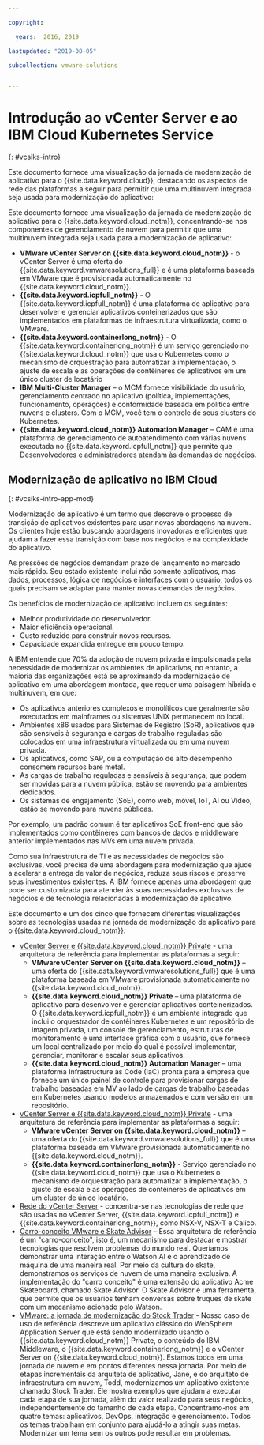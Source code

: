 ```yaml
---

copyright:

  years:  2016, 2019

lastupdated: "2019-08-05"

subcollection: vmware-solutions


---
```


# Introdução ao vCenter Server e ao IBM Cloud Kubernetes Service
{: #vcsiks-intro}

Este documento fornece uma visualização da jornada de modernização de aplicativo para o {{site.data.keyword.cloud}}, destacando os aspectos de rede das plataformas a seguir para permitir que uma multinuvem integrada seja usada para modernização do aplicativo:

Este documento fornece uma visualização da jornada de modernização de aplicativo para o {{site.data.keyword.cloud_notm}}, concentrando-se nos componentes de gerenciamento de nuvem para permitir que uma multinuvem integrada seja usada para a modernização de aplicativo:

- **VMware vCenter Server on {{site.data.keyword.cloud_notm}}** - o vCenter Server é uma oferta do {{site.data.keyword.vmwaresolutions_full}} e é uma plataforma baseada em VMware que é provisionada automaticamente no {{site.data.keyword.cloud_notm}}.
- **{{site.data.keyword.icpfull_notm}}** - O {{site.data.keyword.icpfull_notm}} é uma plataforma de aplicativo para desenvolver e gerenciar aplicativos conteinerizados que são implementados em plataformas de infraestrutura virtualizada, como o VMware.
- **{{site.data.keyword.containerlong_notm}}** - O {{site.data.keyword.containerlong_notm}} é um serviço gerenciado no {{site.data.keyword.cloud_notm}} que usa o Kubernetes como o mecanismo de orquestração para automatizar a implementação, o ajuste de escala e as operações de contêineres de aplicativos em um único cluster de locatário
- **IBM Multi-Cluster Manager** – o MCM fornece visibilidade do usuário, gerenciamento centrado no aplicativo (política, implementações, funcionamento, operações) e conformidade baseada em política entre nuvens e clusters. Com o MCM, você tem o controle de seus clusters do Kubernetes.
- **{{site.data.keyword.cloud_notm}} Automation Manager** – CAM é uma plataforma de gerenciamento de autoatendimento com várias nuvens executada no {{site.data.keyword.icpfull_notm}} que permite que Desenvolvedores e administradores atendam às demandas de negócios.

## Modernização de aplicativo no IBM Cloud
{: #vcsiks-intro-app-mod}

Modernização de aplicativo é um termo que descreve o processo de transição de aplicativos existentes para usar novas abordagens na nuvem. Os clientes hoje estão buscando abordagens inovadoras e eficientes que ajudam a fazer essa transição com base nos negócios e na complexidade do aplicativo.

As pressões de negócios demandam prazo de lançamento no mercado mais rápido. Seu estado existente inclui não somente aplicativos, mas dados, processos, lógica de negócios e interfaces com o usuário, todos os quais precisam se adaptar para manter novas demandas de negócios.

Os benefícios de modernização de aplicativo incluem os seguintes:
- Melhor produtividade do desenvolvedor.
- Maior eficiência operacional.
- Custo reduzido para construir novos recursos.
- Capacidade expandida entregue em pouco tempo.

A IBM entende que 70% da adoção de nuvem privada é impulsionada pela necessidade de modernizar os ambientes de aplicativos, no entanto, a maioria das organizações está se aproximando da modernização de aplicativo em uma abordagem montada, que requer uma paisagem híbrida e multinuvem, em que:
- Os aplicativos anteriores complexos e monolíticos que geralmente são executados em mainframes ou sistemas UNIX permanecem no local.
- Ambientes x86 usados para Sistemas de Registro (SoR), aplicativos que são sensíveis à segurança e cargas de trabalho reguladas são colocados em uma infraestrutura virtualizada ou em uma nuvem privada.
- Os aplicativos, como SAP, ou a computação de alto desempenho consomem recursos bare metal.
- As cargas de trabalho reguladas e sensíveis à segurança, que podem ser movidas para a nuvem pública, estão se movendo para ambientes dedicados.
- Os sistemas de engajamento (SoE), como web, móvel, IoT, AI ou Vídeo, estão se movendo para nuvens públicas.

Por exemplo, um padrão comum é ter aplicativos SoE front-end que são implementados como contêineres com bancos de dados e middleware anterior implementados nas MVs em uma nuvem privada.

Como sua infraestrutura de TI e as necessidades de negócios são exclusivas, você precisa de uma abordagem para modernização que ajude a acelerar a entrega de valor de negócios, reduza seus riscos e preserve seus investimentos existentes. A IBM fornece apenas uma abordagem que pode ser customizada para atender às suas necessidades exclusivas de negócios e de tecnologia relacionadas à modernização de aplicativo.

Este documento é um dos cinco que fornecem diferentes visualizações sobre as tecnologias usadas na jornada de modernização de aplicativo para o {{site.data.keyword.cloud_notm}}:

* [vCenter Server e {{site.data.keyword.cloud_notm}} Private](/docs/services/vmwaresolutions/archiref/vcsicp?topic=vmware-solutions-vcsicp-intro) - uma arquitetura de referência para implementar as plataformas a seguir:
  - **VMware vCenter Server on {{site.data.keyword.cloud_notm}}** – uma oferta do {{site.data.keyword.vmwaresolutions_full}} que é uma plataforma baseada em VMware provisionada automaticamente no {{site.data.keyword.cloud_notm}}.
  - **{{site.data.keyword.cloud_notm}} Private** – uma plataforma de aplicativo para desenvolver e gerenciar aplicativos conteinerizados. O {{site.data.keyword.icpfull_notm}} é um ambiente integrado que inclui o orquestrador de contêineres Kubernetes e um repositório de imagem privada, um console de gerenciamento, estruturas de monitoramento e uma interface gráfica com o usuário, que fornece um local centralizado por meio do qual é possível implementar, gerenciar, monitorar e escalar seus aplicativos.
  - **{{site.data.keyword.cloud_notm}} Automation Manager** – uma plataforma Infrastructure as Code (IaC) pronta para a empresa que fornece um único painel de controle para provisionar cargas de trabalho baseadas em MV ao lado de cargas de trabalho baseadas em Kubernetes usando modelos armazenados e com versão em um repositório.
* [vCenter Server e {{site.data.keyword.cloud_notm}} Private](/docs/services/vmwaresolutions/archiref/vcsiks?topic=vmware-solutions-vcsiks-intro) - uma arquitetura de referência para implementar as plataformas a seguir:
  - **VMware vCenter Server on {{site.data.keyword.cloud_notm}}** – uma oferta do {{site.data.keyword.vmwaresolutions_full}} que é uma plataforma baseada em VMware provisionada automaticamente no {{site.data.keyword.cloud_notm}}.
  - **{{site.data.keyword.containerlong_notm}}** - Serviço gerenciado no {{site.data.keyword.cloud_notm}} que usa o Kubernetes o mecanismo de orquestração para automatizar a implementação, o ajuste de escala e as operações de contêineres de aplicativos em um cluster de único locatário.
* [Rede do vCenter Server](/docs/services/vmwaresolutions/archiref/vcsnsxt?topic=vmware-solutions-vcsnsxt-intro) - concentra-se nas tecnologias de rede que são usadas no vCenter Server, {{site.data.keyword.icpfull_notm}} e {{site.data.keyword.containerlong_notm}}, como NSX-V, NSX-T e Calico.
* [Carro-conceito VMware e Skate Advisor](/docs/services/vmwaresolutions/archiref/vcscar?topic=vmware-solutions-vcscar-intro) – Essa arquitetura de referência é um "carro-conceito", isto é, um mecanismo para destacar e mostrar tecnologias que resolvem problemas do mundo real. Queríamos demonstrar uma interação entre o Watson AI e o aprendizado de máquina de uma maneira real. Por meio da cultura do skate, demonstramos os serviços de nuvem de uma maneira exclusiva. A implementação do "carro conceito" é uma extensão do aplicativo Acme Skateboard, chamado Skate Advisor. O Skate Advisor é uma ferramenta, que permite que os usuários tenham conversas sobre truques de skate com um mecanismo acionado pelo Watson.
* [VMware: a jornada de modernização do Stock Trader](/docs/services/vmwaresolutions/archiref/vcscontent?topic=vmware-solutions-vcscontent-modjourney) - Nosso caso de uso de referência descreve um aplicativo clássico do WebSphere Application Server que está sendo modernizado usando o {{site.data.keyword.cloud_notm}} Private, o conteúdo do IBM Middleware, o {{site.data.keyword.containerlong_notm}} e o vCenter Server on {{site.data.keyword.cloud_notm}}. Estamos todos em uma jornada de nuvem e em pontos diferentes nessa jornada. Por meio de etapas incrementais da arquiteta de aplicativo, Jane, e do arquiteto de infraestrutura em nuvem, Todd, modernizamos um aplicativo existente chamado Stock Trader. Ele mostra exemplos que ajudam a executar cada etapa de sua jornada, além do valor realizado para seus negócios, independentemente do tamanho de cada etapa. Concentramo-nos em quatro temas: aplicativos, DevOps, integração e gerenciamento. Todos os temas trabalham em conjunto para ajudá-lo a atingir suas metas. Modernizar um tema sem os outros pode resultar em problemas.
